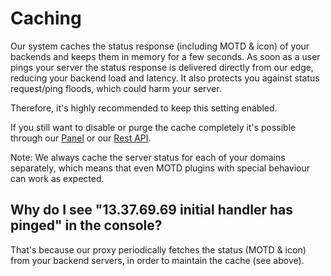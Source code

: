 # Caching

Our system caches the status response (including MOTD & icon) of your backends and keeps
them in memory for a few seconds.
As soon as a user pings your server the status response is delivered directly from our edge,
reducing your backend load and latency. It also protects you against status request/ping floods,
which could harm your server.

Therefore, it's highly recommended to keep this setting enabled.

If you still want to disable or purge the cache completely it's possible through
our [Panel](https://panel.neoprotect.net) or our [Rest API](rest_api.md).

Note: We always cache the server status for each of your domains separately, which means that even
MOTD plugins with special behaviour can work as expected.

## Why do I see "13.37.69.69 initial handler has pinged" in the console?

That's because our proxy periodically fetches the status (MOTD & icon) from your backend servers,
in order to maintain the cache (see above).